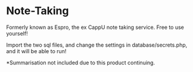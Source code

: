 Note-Taking
===========

Formerly known as Espro, the ex CappU note taking service. Free to use yourself!

Import the two sql files, and change the settings in database/secrets.php, and it will be able to run!

*Summarisation not included due to this product continuing.

